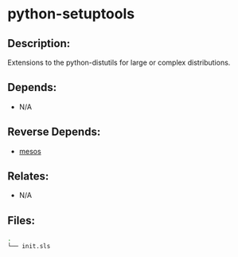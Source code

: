 # python-setuptools

## Description:

Extensions to the python-distutils for large or complex distributions.

## Depends:

  -  N/A

## Reverse Depends:

  -  [mesos](/salt/mesos)

## Relates:

  -  N/A

## Files:

```bash
.
└── init.sls
```
